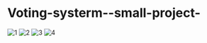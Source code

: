 # Voting-systerm--small-project-

![1](https://user-images.githubusercontent.com/104630433/221969724-dd24cb92-870a-4c03-ad94-23a2ba27d216.png)
![2](https://user-images.githubusercontent.com/104630433/221969736-e5164ac2-b497-4c2f-a0ae-7fc6a2b95b48.png)
![3](https://user-images.githubusercontent.com/104630433/221969742-a5cb8f2e-4fe8-42c4-a1d9-ef80b438f778.png)
![4](https://user-images.githubusercontent.com/104630433/221969751-38425eed-0cff-4fa5-91b8-f60e6e72ee59.png)
